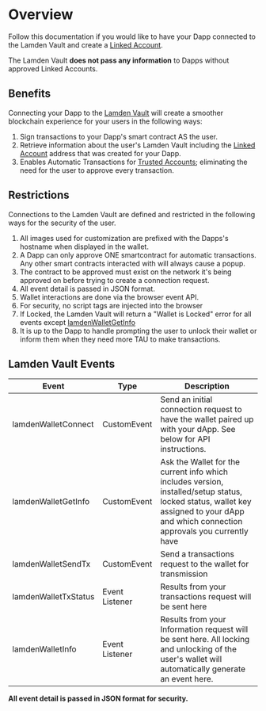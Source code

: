 # Overview

Follow this documentation if you would like to have your Dapp connected to the Lamden Vault and create a [Linked Account](/docs/wallet/accounts_linked_overview). 

The Lamden Vault **does not pass any information** to Dapps without approved Linked Accounts.

## Benefits
Connecting your Dapp to the <u>[Lamden Vault](/docs/wallet/overview)</u> will create a smoother blockchain experience for your users in the following ways:
1. Sign transactions to your Dapp's smart contract AS the user.
2. Retrieve information about the user's Lamden Vault including the [Linked Account](/docs/wallet/accounts_linked_overview) address that was created for your Dapp.
3. Enables Automatic Transactions for <u>[Trusted Accounts](docs/wallet/accounts_linked_create#make-account-trusted)</u>; eliminating the need for the user to approve every transaction.

## Restrictions
Connections to the Lamden Vault are defined and restricted in the following ways for the security of the user.
1. All images used for customization are prefixed with the Dapps's hostname when displayed in the wallet.
2. A Dapp can only approve ONE smartcontract for automatic transactions. Any other smart contracts interacted with will always cause a popup.
3. The contract to be approved must exist on the network it's being approved on before trying to create a connection request.
4. All event detail is passed in JSON format.
5. Wallet interactions are done via the browser event API.
6. For security, no script tags are injected into the browser
7. If Locked, the Lamden Vault will return a "Wallet is Locked" error for all events except <u>[lamdenWalletGetInfo](/docs/develop/wallet_api/get_wallet_info)</u>
8. It is up to the Dapp to handle prompting the user to unlock their wallet or inform them when they need more TAU to make transactions.


## Lamden Vault Events
| Event  | Type | Description  |
| ------------- |------------| -----|
| lamdenWalletConnect | CustomEvent | Send an initial connection request to have the wallet paired up with your dApp.  See below for API instructions. |
| lamdenWalletGetInfo | CustomEvent | Ask the Wallet for the current info which includes version, installed/setup status, locked status, wallet key assigned to your dApp and which connection approvals you currently have |
| lamdenWalletSendTx | CustomEvent | Send a transactions request to the wallet for transmission |
| lamdenWalletTxStatus | Event Listener | Results from your transactions request will be sent here  |
| lamdenWalletInfo | Event Listener | Results from your Information request will be sent here.  All locking and unlocking of the user's wallet will automatically generate an event here. |

**All event detail is passed in JSON format for security.**